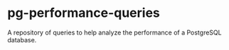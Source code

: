 # pg-performance-queries
A repository of queries to help analyze the performance of a PostgreSQL database.
